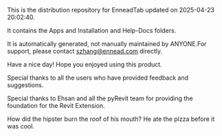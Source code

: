 This is the distribution repository for EnneadTab updated on 2025-04-23 20:02:40.

It contains the Apps and Installation and Help-Docs folders.

It is automatically generated, not manually maintained by ANYONE.For support, please contact szhang@ennead.com directly.

Have a nice day! Hope you enjoyed using this product.

Special thanks to all the users who have provided feedback and suggestions.

Special thanks to Ehsan and all the pyRevit team for providing the foundation for the Revit Extension.






How did the hipster burn the roof of his mouth? He ate the pizza before it was cool.